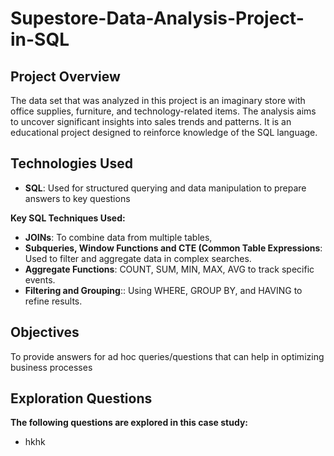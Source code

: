 # Supestore-Data-Analysis-Project-in-SQL

## Project Overview
The data set that was analyzed in this project is an imaginary store with office supplies, furniture, and technology-related items. The analysis aims to uncover significant insights into sales trends and patterns. It is an educational project designed to reinforce knowledge of the SQL language.

## Technologies Used
- **SQL**: Used for structured querying and data manipulation to prepare answers to key questions

**Key SQL Techniques Used:**

- **JOINs**: To combine data from multiple tables,
- **Subqueries, Window Functions and CTE (Common Table Expressions**: Used to filter and aggregate data in complex searches.
- **Aggregate Functions**: COUNT, SUM, MIN, MAX, AVG to track specific events.
- **Filtering and Grouping**:: Using WHERE, GROUP BY, and HAVING to refine results.

## Objectives
To provide answers for ad hoc queries/questions that can help in optimizing business processes

## Exploration Questions 

**The following questions are explored in this case study:**
- hkhk
